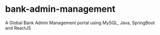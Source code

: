 # bank-admin-management
A Global Bank Admin Management portal using MySQL, Java, SpringBoot and ReactJS
